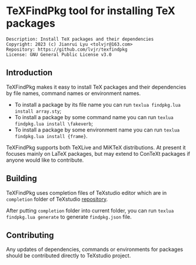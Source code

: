 # TeXFindPkg tool for installing TeX packages

```
Description: Install TeX packages and their dependencies
Copyright: 2023 (c) Jianrui Lyu <tolvjr@163.com>
Repository: https://github.com/lvjr/texfindpkg
License: GNU General Public License v3.0
```

## Introduction

TeXFindPkg makes it easy to install TeX packages and their dependencies by file names, command names or environment names.

- To install a package by its file name you can run `texlua findpkg.lua install array.sty`;
- To install a package by some command name you can run `texlua findpkg.lua install \fakeverb`;
- To install a package by some environment name you can run `texlua findpkg.lua install {frame}`.

TeXFindPkg supports both TeXLive and MiKTeX distributions. At present it focuses mainly on LaTeX packages, but may extend to ConTeXt packages if anyone would like to contribute.

## Building

TeXFindPkg uses completion files of TeXstudio editor which are in `completion` folder of TeXstudio [repository](https://github.com/texstudio-org/texstudio).

After putting `completion` folder into current folder, you can run `texlua findpkg.lua generate` to generate `findpkg.json` file.

## Contributing

Any updates of dependencies, commands or environments for packages should be contributed directly to TeXstudio project.
